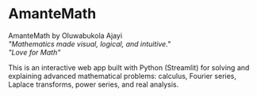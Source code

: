 # AmanteMath

AmanteMath by Oluwabukola Ajayi  
*"Mathematics made visual, logical, and intuitive."*  
*"Love for Math"*  

This is an interactive web app built with Python (Streamlit) for solving and explaining advanced mathematical problems: calculus, Fourier series, Laplace transforms, power series, and real analysis.
